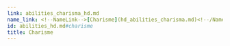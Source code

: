 ```yaml
---
link: abilities_charisma_hd.md
name_link: <!--NameLink-->[Charisme](hd_abilities_charisma.md)<!--/NameLink-->
id: abilities_hd.md#charisme
title: Charisme
---
```


